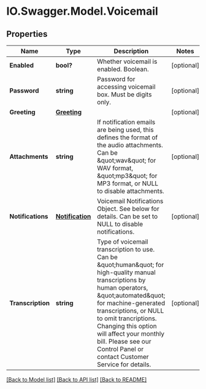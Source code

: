 # IO.Swagger.Model.Voicemail
## Properties

Name | Type | Description | Notes
------------ | ------------- | ------------- | -------------
**Enabled** | **bool?** | Whether voicemail is enabled. Boolean. | [optional] 
**Password** | **string** | Password for accessing voicemail box. Must be digits only. | [optional] 
**Greeting** | [**Greeting**](Greeting.md) |  | [optional] 
**Attachments** | **string** | If notification emails are being used, this defines the format of the audio attachments. Can be \&quot;wav\&quot; for WAV format, \&quot;mp3\&quot; for MP3 format, or NULL to disable attachments. | [optional] 
**Notifications** | [**Notification**](Notification.md) | Voicemail Notifications Object. See below for details. Can be set to NULL to disable notifications. | [optional] 
**Transcription** | **string** | Type of voicemail transcription to use. Can be \&quot;human\&quot; for high-quality manual transcriptions by human operators, \&quot;automated\&quot; for machine-generated transcriptions, or NULL to omit trancriptions. Changing this option will affect your monthly bill. Please see our Control Panel or contact Customer Service for details. | [optional] 

[[Back to Model list]](../README.md#documentation-for-models) [[Back to API list]](../README.md#documentation-for-api-endpoints) [[Back to README]](../README.md)

